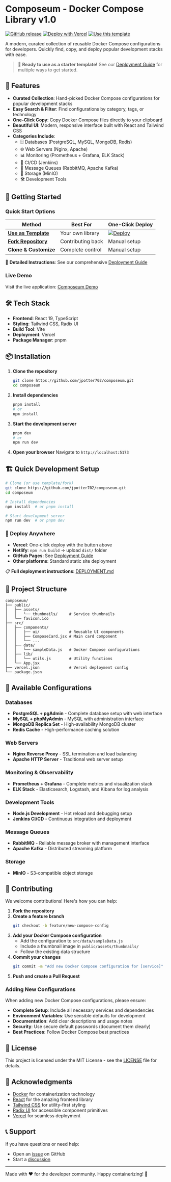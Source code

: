 # Composeum - Docker Compose Library v1.0

[![GitHub release](https://img.shields.io/github/release/jpotter702/composeum.svg)](https://github.com/jpotter702/composeum/releases)
[![Deploy with Vercel](https://vercel.com/button)](https://vercel.com/new/clone?repository-url=https://github.com/jpotter702/composeum)
[![Use this template](https://img.shields.io/badge/Use%20this-Template-blue?logo=github)](https://github.com/jpotter702/composeum/generate)

A modern, curated collection of reusable Docker Compose configurations for developers. Quickly find, copy, and deploy popular development stacks with ease.

> 🎯 **Ready to use as a starter template!** See our [Deployment Guide](DEPLOYMENT.md) for multiple ways to get started.

## 🌟 Features

- **Curated Collection**: Hand-picked Docker Compose configurations for popular development stacks
- **Easy Search & Filter**: Find configurations by category, tags, or technology
- **One-Click Copy**: Copy Docker Compose files directly to your clipboard
- **Beautiful UI**: Modern, responsive interface built with React and Tailwind CSS
- **Categories Include**:
  - 🗄️ Databases (PostgreSQL, MySQL, MongoDB, Redis)
  - 🌐 Web Servers (Nginx, Apache)
  - 📊 Monitoring (Prometheus + Grafana, ELK Stack)
  - 🔄 CI/CD (Jenkins)
  - 📨 Message Queues (RabbitMQ, Apache Kafka)
  - 💾 Storage (MinIO)
  - 🛠️ Development Tools

## 🚀 Getting Started

### Quick Start Options

| Method | Best For | One-Click Deploy |
|--------|----------|------------------|
| **[Use as Template](https://github.com/jpotter702/composeum/generate)** | Your own library | [![Deploy](https://vercel.com/button)](https://vercel.com/new/clone?repository-url=https://github.com/jpotter702/composeum) |
| **[Fork Repository](https://github.com/jpotter702/composeum/fork)** | Contributing back | Manual setup |
| **Clone & Customize** | Complete control | Manual setup |

📖 **Detailed Instructions**: See our comprehensive [Deployment Guide](DEPLOYMENT.md)

### Live Demo
Visit the live application: [Composeum Demo](https://your-vercel-url.vercel.app)

## 🛠️ Tech Stack

- **Frontend**: React 19, TypeScript
- **Styling**: Tailwind CSS, Radix UI
- **Build Tool**: Vite
- **Deployment**: Vercel
- **Package Manager**: pnpm

## 📦 Installation

1. **Clone the repository**
   ```bash
   git clone https://github.com/jpotter702/composeum.git
   cd composeum
   ```

2. **Install dependencies**
   ```bash
   pnpm install
   # or
   npm install
   ```

3. **Start the development server**
   ```bash
   pnpm dev
   # or
   npm run dev
   ```

4. **Open your browser**
   Navigate to `http://localhost:5173`

## 🏗️ Quick Development Setup

```bash
# Clone (or use template/fork)
git clone https://github.com/jpotter702/composeum.git
cd composeum

# Install dependencies
npm install  # or pnpm install

# Start development server
npm run dev  # or pnpm dev
```

### 🚀 Deploy Anywhere

- **Vercel**: One-click deploy with the button above
- **Netlify**: `npm run build` → upload `dist/` folder
- **GitHub Pages**: See [Deployment Guide](DEPLOYMENT.md)
- **Other platforms**: Standard static site deployment

📋 **Full deployment instructions**: [DEPLOYMENT.md](DEPLOYMENT.md)

## 📁 Project Structure

```
composeum/
├── public/
│   ├── assets/
│   │   └── thumbnails/     # Service thumbnails
│   └── favicon.ico
├── src/
│   ├── components/
│   │   ├── ui/             # Reusable UI components
│   │   ├── ComposeCard.jsx # Main card component
│   │   └── ...
│   ├── data/
│   │   └── sampleData.js   # Docker Compose configurations
│   ├── lib/
│   │   └── utils.js        # Utility functions
│   └── App.jsx
├── vercel.json             # Vercel deployment config
└── package.json
```

## 🎨 Available Configurations

### Databases
- **PostgreSQL + pgAdmin** - Complete database setup with web interface
- **MySQL + phpMyAdmin** - MySQL with administration interface
- **MongoDB Replica Set** - High-availability MongoDB cluster
- **Redis Cache** - High-performance caching solution

### Web Servers
- **Nginx Reverse Proxy** - SSL termination and load balancing
- **Apache HTTP Server** - Traditional web server setup

### Monitoring & Observability
- **Prometheus + Grafana** - Complete metrics and visualization stack
- **ELK Stack** - Elasticsearch, Logstash, and Kibana for log analysis

### Development Tools
- **Node.js Development** - Hot reload and debugging setup
- **Jenkins CI/CD** - Continuous integration and deployment

### Message Queues
- **RabbitMQ** - Reliable message broker with management interface
- **Apache Kafka** - Distributed streaming platform

### Storage
- **MinIO** - S3-compatible object storage

## 🤝 Contributing

We welcome contributions! Here's how you can help:

1. **Fork the repository**
2. **Create a feature branch**
   ```bash
   git checkout -b feature/new-compose-config
   ```
3. **Add your Docker Compose configuration**
   - Add the configuration to `src/data/sampleData.js`
   - Include a thumbnail image in `public/assets/thumbnails/`
   - Follow the existing data structure
4. **Commit your changes**
   ```bash
   git commit -m "Add new Docker Compose configuration for [service]"
   ```
5. **Push and create a Pull Request**

### Adding New Configurations

When adding new Docker Compose configurations, please ensure:

- **Complete Setup**: Include all necessary services and dependencies
- **Environment Variables**: Use sensible defaults for development
- **Documentation**: Add clear descriptions and usage notes
- **Security**: Use secure default passwords (document them clearly)
- **Best Practices**: Follow Docker Compose best practices

## 📄 License

This project is licensed under the MIT License - see the [LICENSE](LICENSE) file for details.

## 🙏 Acknowledgments

- [Docker](https://docker.com) for containerization technology
- [React](https://reactjs.org) for the amazing frontend library
- [Tailwind CSS](https://tailwindcss.com) for utility-first styling
- [Radix UI](https://radix-ui.com) for accessible component primitives
- [Vercel](https://vercel.com) for seamless deployment

## 📞 Support

If you have questions or need help:

- Open an [issue](https://github.com/jpotter702/composeum/issues) on GitHub
- Start a [discussion](https://github.com/jpotter702/composeum/discussions)

---

Made with ❤️ for the developer community. Happy containerizing! 🐳
